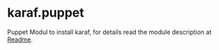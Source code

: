 karaf.puppet
============

Puppet Modul to install karaf, for details read the module description at [Readme](./karaf/README.md).
